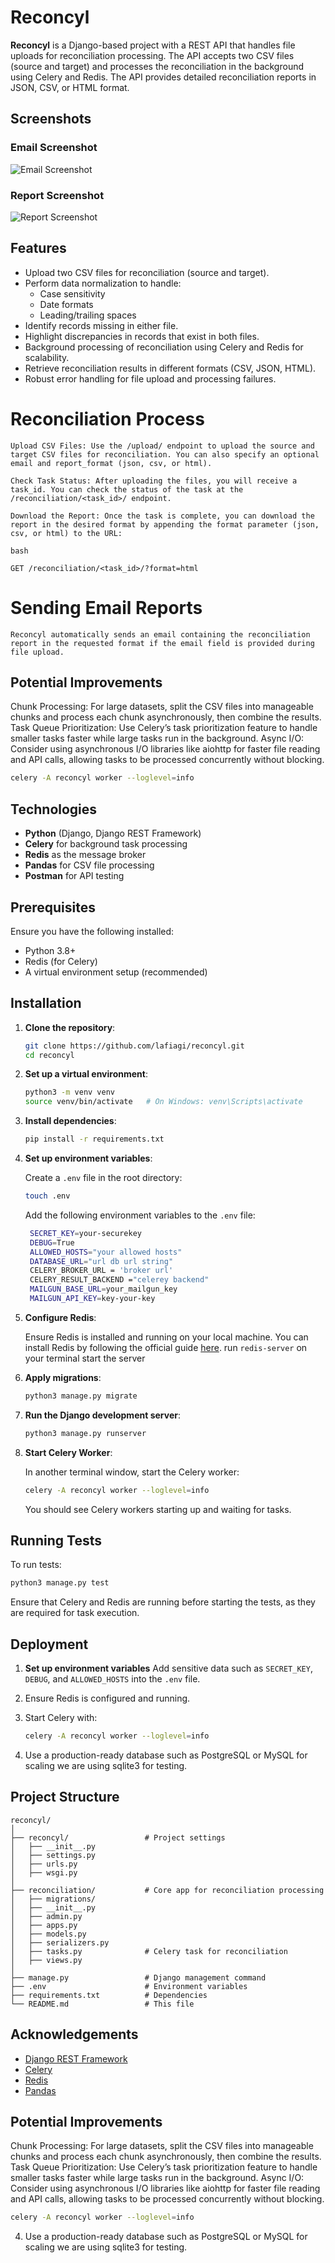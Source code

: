 # Reconcyl

**Reconcyl** is a Django-based project with a REST API that handles file uploads for reconciliation processing. The API accepts two CSV files (source and target) and processes the reconciliation in the background using Celery and Redis. The API provides detailed reconciliation reports in JSON, CSV, or HTML format.



## Screenshots

### Email Screenshot
![Email Screenshot](assets/email_report.jpeg)

### Report Screenshot
![Report Screenshot](assets/htm_report.jpeg)

## Features

- Upload two CSV files for reconciliation (source and target).
- Perform data normalization to handle:
  - Case sensitivity
  - Date formats
  - Leading/trailing spaces
- Identify records missing in either file.
- Highlight discrepancies in records that exist in both files.
- Background processing of reconciliation using Celery and Redis for scalability.
- Retrieve reconciliation results in different formats (CSV, JSON, HTML).
- Robust error handling for file upload and processing failures.

# Reconciliation Process

    Upload CSV Files: Use the /upload/ endpoint to upload the source and target CSV files for reconciliation. You can also specify an optional email and report_format (json, csv, or html).

    Check Task Status: After uploading the files, you will receive a task_id. You can check the status of the task at the /reconciliation/<task_id>/ endpoint.

    Download the Report: Once the task is complete, you can download the report in the desired format by appending the format parameter (json, csv, or html) to the URL:

    bash

    GET /reconciliation/<task_id>/?format=html

# Sending Email Reports

    Reconcyl automatically sends an email containing the reconciliation report in the requested format if the email field is provided during file upload.


## Potential Improvements

Chunk Processing: For large datasets, split the CSV files into manageable chunks and process each chunk asynchronously, then combine the results.
Task Queue Prioritization: Use Celery’s task prioritization feature to handle smaller tasks faster while large tasks run in the background.
Async I/O: Consider using asynchronous I/O libraries like aiohttp for faster file reading and API calls, allowing tasks to be processed concurrently without blocking.
   ```bash
   celery -A reconcyl worker --loglevel=info
   ```
## Technologies

- **Python** (Django, Django REST Framework)
- **Celery** for background task processing
- **Redis** as the message broker
- **Pandas** for CSV file processing
- **Postman** for API testing

## Prerequisites

Ensure you have the following installed:

- Python 3.8+
- Redis (for Celery)
- A virtual environment setup (recommended)

## Installation

1. **Clone the repository**:

   ```bash
   git clone https://github.com/lafiagi/reconcyl.git
   cd reconcyl
   ```

2. **Set up a virtual environment**:

   ```bash
   python3 -m venv venv
   source venv/bin/activate   # On Windows: venv\Scripts\activate
   ```

3. **Install dependencies**:

   ```bash
   pip install -r requirements.txt
   ```

4. **Set up environment variables**:

   Create a `.env` file in the root directory:

   ```bash
   touch .env
   ```

   Add the following environment variables to the `.env` file:

   ```bash
    SECRET_KEY=your-securekey
    DEBUG=True
    ALLOWED_HOSTS="your allowed hosts"
    DATABASE_URL="url db url string"
    CELERY_BROKER_URL = 'broker url'
    CELERY_RESULT_BACKEND ="celerey backend"
    MAILGUN_BASE_URL=your_mailgun_key
    MAILGUN_API_KEY=key-your-key
   ```

5. **Configure Redis**:

   Ensure Redis is installed and running on your local machine. You can install Redis by following the official guide [here](https://redis.io/download).
   run `redis-server` on your terminal start the server

6. **Apply migrations**:

   ```bash
   python3 manage.py migrate
   ```

7. **Run the Django development server**:

   ```bash
   python3 manage.py runserver
   ```

8. **Start Celery Worker**:

   In another terminal window, start the Celery worker:

   ```bash
   celery -A reconcyl worker --loglevel=info
   ```

   You should see Celery workers starting up and waiting for tasks.

## Running Tests

To run tests:

```bash
python3 manage.py test
```

Ensure that Celery and Redis are running before starting the tests, as they are required for task execution.

## Deployment

1. **Set up environment variables** Add sensitive data such as `SECRET_KEY`, `DEBUG`, and `ALLOWED_HOSTS` into the `.env` file.
2. Ensure Redis is configured and running.
3. Start Celery with:

   ```bash
   celery -A reconcyl worker --loglevel=info
   ```

4. Use a production-ready database such as PostgreSQL or MySQL for scaling we are using sqlite3 for testing.

## Project Structure

```
reconcyl/
│
├── reconcyl/                 # Project settings
│   ├── __init__.py
│   ├── settings.py
│   ├── urls.py
│   ├── wsgi.py
│
├── reconciliation/           # Core app for reconciliation processing
│   ├── migrations/
│   ├── __init__.py
│   ├── admin.py
│   ├── apps.py
│   ├── models.py
│   ├── serializers.py
│   ├── tasks.py              # Celery task for reconciliation
│   ├── views.py
│
├── manage.py                 # Django management command
├── .env                      # Environment variables
├── requirements.txt          # Dependencies
└── README.md                 # This file
```

## Acknowledgements

- [Django REST Framework](https://www.django-rest-framework.org/)
- [Celery](https://docs.celeryproject.org/)
- [Redis](https://redis.io/)
- [Pandas](https://pandas.pydata.org/)



## Potential Improvements

Chunk Processing: For large datasets, split the CSV files into manageable chunks and process each chunk asynchronously, then combine the results.
Task Queue Prioritization: Use Celery’s task prioritization feature to handle smaller tasks faster while large tasks run in the background.
Async I/O: Consider using asynchronous I/O libraries like aiohttp for faster file reading and API calls, allowing tasks to be processed concurrently without blocking.
   ```bash
   celery -A reconcyl worker --loglevel=info
   ```

4. Use a production-ready database such as PostgreSQL or MySQL for scaling we are using sqlite3 for testing.
